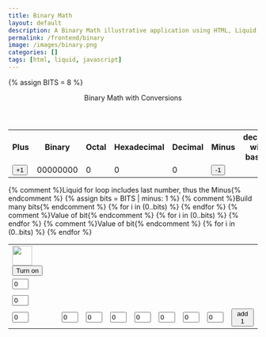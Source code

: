 ```yaml
---
title: Binary Math
layout: default
description: A Binary Math illustrative application using HTML, Liquid, and JavaScript.
permalink: /frontend/binary
image: /images/binary.png
categories: []
tags: [html, liquid, javascript]
---
```


<!-- Hack 1: add a character display to text when 8 bits, determine if printable or not printable
label the lightbulbs determine when overflow occurs -->
<!-- Hack 2: change to 24 bits and add a color code and display color when 24 bits, think about display on this one
add 16 more lightbulbs -->
<!-- Hack 3: do your own thing -->

{% assign BITS = 8 %}

<div class="container bg-primary">
    <header class="pb-3 mb-4 border-bottom border-primary text-dark">
        <span class="fs-4">Binary Math with Conversions</span>
    </header>
    <div class="row justify-content-md-center">
        <div class="col-8">
            <table class="table">
            <tr id="table">
                <th>Plus</th>
                <th>Binary</th>
                <th>Octal</th>
                <th>Hexadecimal</th>
                <th>Decimal</th>
                <th>Minus</th>
                <th>decimal with base 4</th>
                <th>all on?</th>
            </tr>
            <tr>
                <td><button type="button" id="add1" onclick="add(1)">+1</button></td>
                <td id="binary">00000000</td>
                <td id="octal">0</td>
                <td id="hexadecimal">0</td>
                <td id="decimal">0</td>
                <td><button type="button" id="sub1" onclick="add(-1)">-1</button></td>
                <td id="base4"></td>
                <td id="on"></td>
            </tr>
            </table>
        </div>
        <div class="col-12">
            {% comment %}Liquid for loop includes last number, thus the Minus{% endcomment %}
            {% assign bits = BITS | minus: 1 %} 
            <table class="table">
            <tr>
                {% comment %}Build many bits{% endcomment %}
                {% for i in (0..bits) %}
                <td><img class="img-responsive py-3" id="bulb{{ i }}" src="{{site.baseurl}}/images/bulb_off.png" alt="" width="40" height="Auto">
                    <button type="button" id="butt{{ i }}" onclick="javascript:toggleBit({{ i }})">Turn on</button>
                </td>
                {% endfor %}
            </tr>
            <tr>
                {% comment %}Value of bit{% endcomment %}
                {% for i in (0..bits) %}
                <td><input type='text' id="digit{{ i }}" Value="0" size="1" readonly></td>
                {% endfor %}
            </tr>
            <tr><td id="is0n"></td></tr>
            <tr>{% comment %}Value of bit{% endcomment %}
                {% for i in (0..bits) %}
                <td><input type='text' id="numbers{{ i }}" Value="0" size="1" readonly></td>
                {% endfor %}</tr>
                <td><input type='text' id="numb8{{ i }}" Value="0" size="1" readonly></td>
                <td><input type='text' id="numb7{{ i }}" Value="0" size="1" readonly></td>
                <td><input type='text' id="numb6{{ i }}" Value="0" size="1" readonly></td>
                <td><input type='text' id="numb5{{ i }}" Value="0" size="1" readonly></td>
                <td><input type='text' id="numb4{{ i }}" Value="0" size="1" readonly></td>
                <td><input type='text' id="numb3{{ i }}" Value="0" size="1" readonly></td>
                <td><input type='text' id="numb2{{ i }}" Value="0" size="1" readonly></td>
                <td><input type='text' id="numb1{{ i }}" Value="0" size="1" readonly></td>
            <td><button type="button" id="butt{{ i }}" onclick="javascript:on()">add 1</button></td>
            </tr>
            </table>
        </div>
    </div>
</div>
<p><span id="on."></span></p>

<script>
    const BITS = {{ BITS }};
    const MAX = 2 ** BITS - 1;
    const MSG_ON = "Turn on";
    const IMAGE_ON = "{{site.baseurl}}/images/bulb_on.gif";
    const MSG_OFF = "Turn off";
    const IMAGE_OFF = "{{site.baseurl}}/images/bulb_off.png"
    const MSG_ok = "no";
    const MSG_no = "yes";
    // return string with current value of each bit
    function getBits() {
        let bits = "";
        for(let i = 0; i < BITS; i++) {
        bits = bits + document.getElementById('digit' + i).value;
        }
        return bits;
    }
    
    // setter for DOM values
    function setConversions(binary) {
        document.getElementById('binary').innerHTML = binary;
        // Octal conversion
        document.getElementById('octal').innerHTML = parseInt(binary, 2).toString(8);
        // Hexadecimal conversion
        document.getElementById('hexadecimal').innerHTML = parseInt(binary, 2).toString(16);
        // Decimal conversion
        document.getElementById('decimal').innerHTML = parseInt(binary, 2).toString();
        document.getElementById('base4').innerHTML = parseInt(binary, 4).toString();
        document.getElementById('on').innerHTML = decimal(binary) 
    }
    //
    function decimal_2_base(decimal, base) {
        let conversion = "";
        // loop to convert to base
        do {
        let digit = decimal % base;
        conversion = "" + digit + conversion; // what does this do?
        decimal = ~~(decimal / base);         // what does this do?
        } while (decimal > 0);                  // why while at the end? what is ~~?
        // loop to pad with zeros
        if (base === 2) {                        // only pad for binary conversions
        for (let i = 0; conversion.length < BITS; i++) {
            conversion = "0" + conversion;
        }
        }
        return conversion;
    }

    // toggle selected bit and recalculate
    function toggleBit(i) {
        //alert("Digit action: " + i );
        const dig = document.getElementById('digit' + i);
        const image = document.getElementById('bulb' + i);
        const butt = document.getElementById('butt' + i);
        const on = document.getElementById('is0n');
        const num = document.getElementById('numbers' + i);
        const num8 = document.getElementById('numb8');
        const num7 = document.getElementById('numb7');
        const num6 = document.getElementById('numb6');
        const num5 = document.getElementById('numb5');
        const num4 = document.getElementById('numb4');
        const num3 = document.getElementById('numb3');
        const num2 = document.getElementById('numb2');
        const num1 = document.getElementById('numb1');

        // Change digit and visual
        
        if (image.src.match(IMAGE_ON)) {
        dig.value = 0;
        num.value = 0;
        image.src = IMAGE_OFF;
        butt.innerHTML = MSG_ON;
        on.innerHTML = MSG_ok;
        if (i==7)
            num1.value = 0;
        if (i==6)
            num2.value = 0;
        if (i==5)
            num3.value = 0;
        if (i==4)
            num4.value = 0;
        if (i==3)
            num5.value = 0;
        if (i==2)
            num6.value = 0;
        if (i==1)
            num7.value = 0;
        if (i==0)
            num8.value = 0;
        } else {
        dig.value = 1;
        num.value = (2 ** i);
        image.src = IMAGE_ON;
        butt.innerHTML = MSG_OFF;
        on.innerHTML = MSG_no;
        if (i==7)
            num1.value = 1;
        if (i==6)
            num2.value = 2;
        if (i==5)
            num3.value = 4;
        if (i==4)
            num4.value = 8;
        if (i==3)
            num5.value = 16;
        if (i==2)
            num6.value = 32;
        if (i==1)
            num7.value = 64;
        if (i==0)
            num8.value = 128;
        }
        // Binary numbers
        const binary = getBits();
        setConversions(binary);
    }
    // add is positive integer, subtract is negative integer
    function add(n) {
        let binary = getBits();
        // convert to decimal and do math
        let decimal = parseInt(binary, 2);
        if (n > 0) {  // PLUS
        decimal = MAX === decimal ? 0 : decimal += n; // OVERFLOW or PLUS
        } else  {     // MINUS
        decimal = 0 === decimal ? MAX : decimal += n; // OVERFLOW or MINUS
        }
        // convert the result back to binary
        binary = decimal_2_base(decimal, 2);
        // update conversions
        setConversions(binary);
        // update bits
        for (let i = 0; i < binary.length; i++) {
        let digit = binary.substr(i, 1);
        document.getElementById('digit' + i).value = digit;
        if (digit === "1") {
            document.getElementById('bulb' + i).src = IMAGE_ON;
            document.getElementById('butt' + i).innerHTML = MSG_OFF;
        } else {
            document.getElementById('bulb' + i).src = IMAGE_OFF;
            document.getElementById('butt' + i).innerHTML = MSG_ON;
        }
        }
    }
    function decimal() {
        over = document.getElementById("binary").innerHTML;
        console.log(over)
        if (over == 11111111) {
            over = ("all on")
        }
        return(over)
               }
    function on() {
        one = document.getElementById("decimal").innerHTML;
        one = parseInt(one)
        one = one + 2
        console.log(one)
        alert("added two, " + one)

        if (one > 256) {
            alert("overflow")
        }
    }
            


</script>

